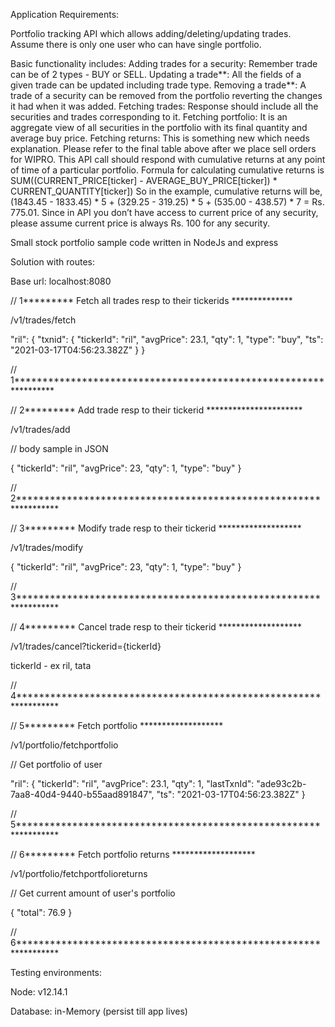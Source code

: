 Application Requirements:

Portfolio tracking API which allows adding/deleting/updating trades. Assume there is only one user who can have single portfolio. 

Basic functionality includes:
Adding trades for a security: Remember trade can be of 2 types - BUY or SELL.
Updating a trade**: All the fields of a given trade can be updated including trade type.
Removing a trade**: A trade of a security can be removed from the portfolio reverting the changes it had when it was added.
Fetching trades: Response should include all the securities and trades corresponding to it.
Fetching portfolio: It is an aggregate view of all securities in the portfolio with its final quantity and average buy price.
Fetching returns: This is something new which needs explanation. Please refer to the final table above after we place sell orders for WIPRO. This API call should respond with cumulative returns at any point of time of a particular portfolio. Formula for calculating cumulative returns is SUM((CURRENT_PRICE[ticker] - AVERAGE_BUY_PRICE[ticker]) * CURRENT_QUANTITY[ticker]) So in the example, cumulative returns will be, (1843.45 - 1833.45) * 5 + (329.25 - 319.25) * 5 + (535.00 - 438.57) * 7 = Rs. 775.01. Since in API you don’t have access to current price of any security, please assume current price is always Rs. 100 for any security.

Small stock portfolio sample code written in NodeJs and express

Solution with routes:

Base url: localhost:8080

// 1********* Fetch all trades resp to their tickerids **************

/v1/trades/fetch


"ril": {
	"txnid": {
		"tickerId": "ril",
		"avgPrice": 23.1,
		"qty": 1,
		"type": "buy",
		"ts": "2021-03-17T04:56:23.382Z"
	}
}

// 1*****************************************************************


// 2********* Add trade resp to their tickerid **********************

/v1/trades/add

// body sample in JSON

{
	"tickerId": "ril",
	"avgPrice": 23,
	"qty": 1,
	"type": "buy"
}

// 2*****************************************************************


// 3********* Modify trade resp to their tickerid *******************

/v1/trades/modify

{
	"tickerId": "ril",
	"avgPrice": 23,
	"qty": 1,
	"type": "buy"
}

// 3*****************************************************************


// 4********* Cancel trade resp to their tickerid *******************

/v1/trades/cancel?tickerid={tickerId}

tickerId - ex ril, tata

// 4*****************************************************************


// 5********* Fetch portfolio *******************

/v1/portfolio/fetchportfolio

// Get portfolio of user


"ril": {
	"tickerId": "ril",
	"avgPrice": 23.1,
	"qty": 1,
	"lastTxnId": "ade93c2b-7aa8-40d4-9440-b55aad891847",
	"ts": "2021-03-17T04:56:23.382Z"
}

// 5*****************************************************************


// 6********* Fetch portfolio returns *******************

/v1/portfolio/fetchportfolioreturns

// Get current amount of user's portfolio


{
    "total": 76.9
}

// 6*****************************************************************



Testing environments:

Node: v12.14.1

Database: in-Memory (persist till app lives)
